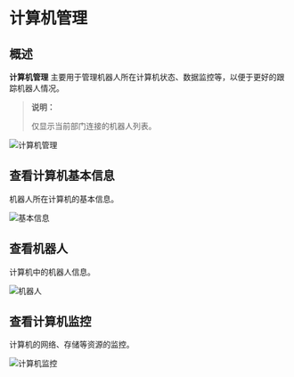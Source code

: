 # 计算机管理

## 概述

**计算机管理** 主要用于管理机器人所在计算机状态、数据监控等，以便于更好的跟踪机器人情况。

>**说明：**
>
>仅显示当前部门连接的机器人列表。

![计算机管理](https://docimages.blob.core.chinacloudapi.cn/images/Console/devicemanage20220104.png)

## 查看计算机基本信息

机器人所在计算机的基本信息。

![基本信息](https://docimages.blob.core.chinacloudapi.cn/images/Console/computerbasic20220104.png)

## 查看机器人

计算机中的机器人信息。

![机器人](https://docimages.blob.core.chinacloudapi.cn/images/Console/computerrobot20220104.png)

## 查看计算机监控

计算机的网络、存储等资源的监控。

![计算机监控](https://docimages.blob.core.chinacloudapi.cn/images/Console/computercati20220104.png)